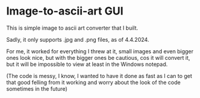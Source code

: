 # Image-to-ascii-art GUI

This is simple image to ascii art converter that I built.

Sadly, it only supports .jpg and .png files, as of 4.4.2024.

For me, it worked for everything I threw at it, small images
and
even bigger ones look nice, but with the bigger ones be
cautious, cos it will convert it, but it will be impossible
to view at least in the Windows notepad.

(The code is messy, I know, I wanted to have it done as fast
as I can to get that good felling from it working and worry
about the look of the code sometimes in the future)